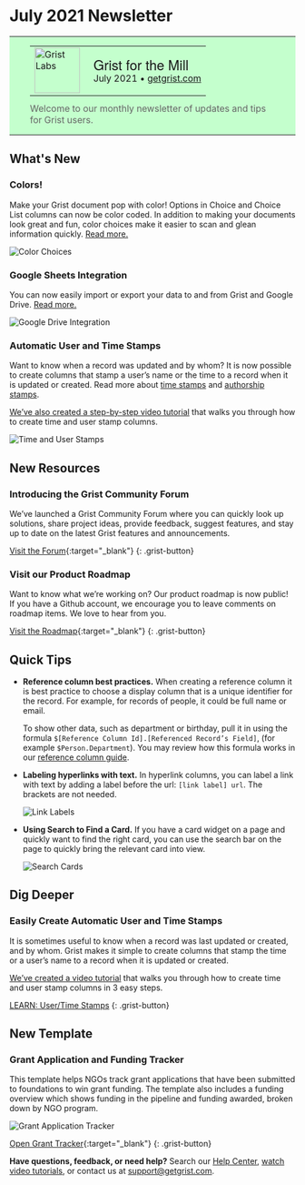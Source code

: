 # July 2021 Newsletter

<style>
  /* restore some poorly overridden defaults */
  .newsletter-header .table {
    background-color: initial;
    border: initial;
  }
  .newsletter-header .table > tbody > tr > td {
    padding: initial;
    border: initial;
    vertical-align: initial;
  }
  .newsletter-header img.header-img {
    padding: initial;
    max-width: initial;
    display: initial;
    padding: initial;
    line-height: initial;
    background-color: initial;
    border: initial;
    border-radius: initial;
    margin: initial;
  }

  /* copy newsletter styles, with a prefix for sufficient specificity */
  .newsletter-header .header {
    border: none;
    padding: 0;
    margin: 0;
  }
  .newsletter-header table > tbody > tr > td.header-image {
    width: 80px;
    padding-right: 16px;
  }
  .newsletter-header table > tbody > tr > td.header-text {
    background-color: #c4ffcd;
    padding: 16px 36px;
  }
  .newsletter-header table.header-top {
    border: none;
    padding: 0;
    margin: 0;
    width: 100%;
  }
  .header-title {
    font-family: Helvetica Neue, Helvetica, Arial, sans-serif;
    font-size: 24px;
    line-height: 28px;
  }
  .header-month {
  }
  .header-welcome {
    margin-top: 12px;
    color: #666666;
  }
</style>
<div class="newsletter-header">
<table class="header" cellpadding="0" cellspacing="0" border="0"><tr>
  <td class="header-text">
    <table class="header-top"><tr>
      <td class="header-image">
        <a href="https://www.getgrist.com">
          <img class="header-img" srcimages/newsletters/grist-labs.png" width="80" height="80" alt="Grist Labs" border="0">
        </a>
      </td>
      <td class="header-top-text">
        <div class="header-title">Grist for the Mill</div>
        <div class="header-month">July 2021
          &#8226; <a href="https://www.getgrist.com/">getgrist.com</a></div>
      </td>
    </tr></table>
    <div class="header-welcome">
      Welcome to our monthly newsletter of updates and tips for Grist users.
    </div>
  </td>
</tr></table>
</div>

## What's New

### Colors!

Make your Grist document pop with color! Options in Choice and Choice List columns can now be
color coded. In addition to making your documents look great and fun, color choices make it easier
to scan and glean information quickly. [Read more.](../en/col-types.md#choice-columns)

![Color Choices](images/newsletters/2021-07/colorchoices.png)

### Google Sheets Integration

You can now easily import or export your data to and from Grist and Google Drive.
[Read more.](../en/imports.md#import-from-google-drive)

![Google Drive Integration](images/newsletters/2021-07/google-integration.gif)

### Automatic User and Time Stamps

Want to know when a record was updated and by whom? It is now possible to create columns that stamp a user’s name or the time to a record when it is updated or created. Read more about [time stamps](../en/timestamps.md) and [authorship stamps](../en/authorship.md).

[We’ve also created a step-by-step video tutorial](../examples/2021-07-auto-stamps.md) that walks
you through how to create time and user stamp columns.

![Time and User Stamps](images/newsletters/2021-07/grant-application-tracker2.png)

## New Resources

### Introducing the Grist Community Forum

We’ve launched a Grist Community Forum where you can quickly look up solutions, share project
ideas, provide feedback, suggest features, and stay up to date on the latest Grist features and
announcements.

[Visit the Forum](https://community.getgrist.com/){:target="\_blank"}
{: .grist-button}

### Visit our Product Roadmap

Want to know what we’re working on? Our product roadmap is now public! If you have a Github
account, we encourage you to leave comments on roadmap items. We love to hear from you.

[Visit the Roadmap](https://github.com/gristlabs/grist-core/projects/1){:target="\_blank"}
{: .grist-button}

## Quick Tips

- **Reference column best practices.** When creating a reference column it is best practice to
  choose a display column that is a unique identifier for the record. For example, for records of
  people, it could be full name or email.

    To show other data, such as department or birthday, pull it in using the formula
    `$[Reference Column Id].[Referenced Record’s Field]`, (for example `$Person.Department`). You
    may review how this formula works in our
    [reference column guide](../examples/2021-05-reference-columns.md).

- **Labeling hyperlinks with text.** In hyperlink columns, you can label a link with text by
  adding a label before the url: `[link label] url`. The brackets are not needed.

    ![Link Labels](images/newsletters/2021-07/link-label.gif)

- **Using Search to Find a Card.** If you have a card widget on a page and quickly want to find
  the right card, you can use the search bar on the page to quickly bring the relevant card into
  view.

    ![Search Cards](images/newsletters/2021-07/search-cards.gif)


## Dig Deeper

### Easily Create Automatic User and Time Stamps

It is sometimes useful to know when a record was last updated or created, and by whom. Grist makes
it simple to create columns that stamp the time or a user’s name to a record when it is updated or
created.

[We’ve created a video tutorial](../examples/2021-07-auto-stamps.md) that walks
you through how to create time and user stamp columns in 3 easy steps.

[LEARN: User/Time Stamps](../examples/2021-07-auto-stamps.md)
{: .grist-button}


## New Template

### Grant Application and Funding Tracker

This template helps NGOs track grant applications that have been submitted to foundations to win
grant funding. The template also includes a funding overview which shows funding in the pipeline
and funding awarded, broken down by NGO program.

![Grant Application Tracker](images/newsletters/2021-07/grant-application-tracker1.png)

[Open Grant Tracker](https://templates.getgrist.com/sC5CAW41bVZU/Grant-Application-Tracker){:target="\_blank"}
{: .grist-button}


**Have questions, feedback, or need help?** Search our [Help Center](../en/index.md), [watch video
tutorials](https://www.youtube.com/channel/UCx0ioQrrC-bIrkmZ7ZULr0g/playlists), or contact
us at <support@getgrist.com>.
